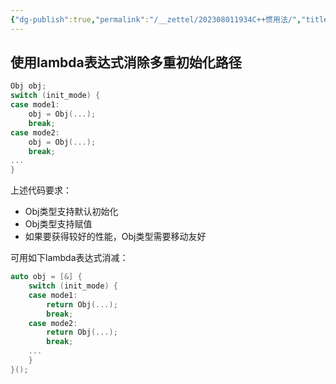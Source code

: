 ```yaml
---
{"dg-publish":true,"permalink":"/__zettel/202308011934C++惯用法/","title":202308011934,"tags":["cpp"],"created":"2023-08-01T19:34:35+08:00"}
---
```



使用lambda表达式消除多重初始化路径
---

```cpp
Obj obj;
switch (init_mode) {
case mode1:
    obj = Obj(...);
    break;
case mode2:
    obj = Obj(...);
    break;
...
}
```

上述代码要求：

- Obj类型支持默认初始化
- Obj类型支持赋值
- 如果要获得较好的性能，Obj类型需要移动友好

可用如下lambda表达式消减：

```cpp
auto obj = [&] {
    switch (init_mode) {
    case mode1:
        return Obj(...);
        break;
    case mode2:
        return Obj(...);
        break;
    ...
    }
}();
```